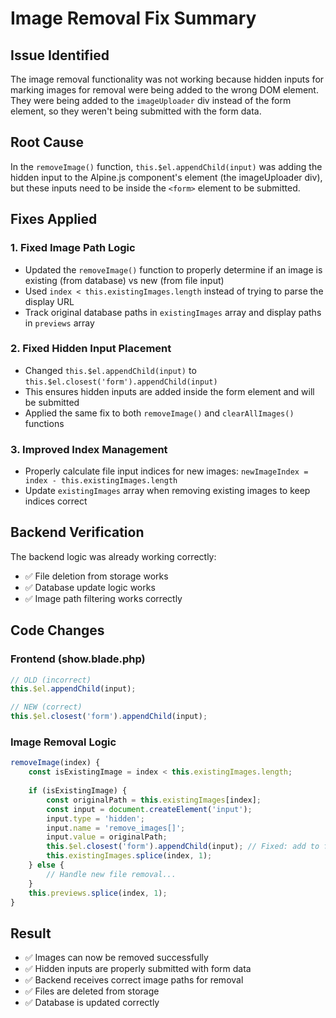 # Image Removal Fix Summary

## Issue Identified
The image removal functionality was not working because hidden inputs for marking images for removal were being added to the wrong DOM element. They were being added to the `imageUploader` div instead of the form element, so they weren't being submitted with the form data.

## Root Cause
In the `removeImage()` function, `this.$el.appendChild(input)` was adding the hidden input to the Alpine.js component's element (the imageUploader div), but these inputs need to be inside the `<form>` element to be submitted.

## Fixes Applied

### 1. Fixed Image Path Logic
- Updated the `removeImage()` function to properly determine if an image is existing (from database) vs new (from file input)
- Used `index < this.existingImages.length` instead of trying to parse the display URL
- Track original database paths in `existingImages` array and display paths in `previews` array

### 2. Fixed Hidden Input Placement
- Changed `this.$el.appendChild(input)` to `this.$el.closest('form').appendChild(input)`
- This ensures hidden inputs are added inside the form element and will be submitted
- Applied the same fix to both `removeImage()` and `clearAllImages()` functions

### 3. Improved Index Management
- Properly calculate file input indices for new images: `newImageIndex = index - this.existingImages.length`
- Update `existingImages` array when removing existing images to keep indices correct

## Backend Verification
The backend logic was already working correctly:
- ✅ File deletion from storage works
- ✅ Database update logic works
- ✅ Image path filtering works correctly

## Code Changes

### Frontend (show.blade.php)
```javascript
// OLD (incorrect)
this.$el.appendChild(input);

// NEW (correct)
this.$el.closest('form').appendChild(input);
```

### Image Removal Logic
```javascript
removeImage(index) {
    const isExistingImage = index < this.existingImages.length;
    
    if (isExistingImage) {
        const originalPath = this.existingImages[index];
        const input = document.createElement('input');
        input.type = 'hidden';
        input.name = 'remove_images[]';
        input.value = originalPath;
        this.$el.closest('form').appendChild(input); // Fixed: add to form
        this.existingImages.splice(index, 1);
    } else {
        // Handle new file removal...
    }
    this.previews.splice(index, 1);
}
```

## Result
- ✅ Images can now be removed successfully
- ✅ Hidden inputs are properly submitted with form data
- ✅ Backend receives correct image paths for removal
- ✅ Files are deleted from storage
- ✅ Database is updated correctly
